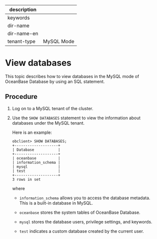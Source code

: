 |description||
|---|---|
|keywords||
|dir-name||
|dir-name-en||
|tenant-type|MySQL Mode|

# View databases

This topic describes how to view databases in the MySQL mode of OceanBase Database by using an SQL statement.

## Procedure

1. Log on to a MySQL tenant of the cluster.

2. Use the `SHOW DATABASES` statement to view the information about databases under the MySQL tenant.

   Here is an example:

   ```shell
   obclient> SHOW DATABASES;
   +--------------------+
   | Database           |
   +--------------------+
   | oceanbase          |
   | information_schema |
   | mysql              |
   | test               |
   +--------------------+
   3 rows in set
   ```
    
   where 

   * `information_schema` allows you to access the database metadata. This is a built-in database in MySQL.

   * `oceanbase` stores the system tables of OceanBase Database.

   * `mysql` stores the database users, privilege settings, and keywords.

   * `test` indicates a custom database created by the current user.
